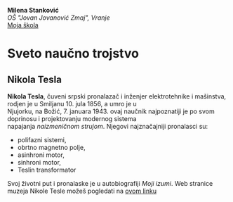 **Milena Stanković** \
*OŠ "Jovan Jovanović Zmaj", Vranje*  
[Moja škola](www.jjzmajvranje.edu.rs)
# Sveto naučno trojstvo 
## Nikola Tesla 
**Nikola Tesla**, čuveni srpski pronalazač i inženjer elektrotehnike i mašinstva, rodjen je u Smiljanu 10. jula 1856, a umro je u   
Njujorku, na Božić, 7. januara 1943. ovaj naučnik najpoznatiji je po svom doprinosu i projektovanju modernog sistema \
napajanja *naizmeničnom strujom*. Njegovi najznačajniji pronalasci su:  

* polifazni sistemi,
* obrtno magnetno polje,
* asinhroni motor,
* sinhroni motor,
* Teslin transformator

    
Svoj životni put i pronalaske je u autobiografiji _Moji izumi_. Web stranice muzeja Nikole Tesle možeš pogledati na [ovom linku](https://sr.wikipedia.org/sr-ec/%D0%9D%D0%B8%D0%BA%D0%BE%D0%BB%D0%B0_%D0%A2%D0%B5%D1%81%D0%BB%D0%B0)
